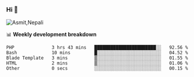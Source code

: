 ### Hi 👋

![Asmit,Nepali](https://media.giphy.com/media/L8K62iTDkzGX6/giphy.gif)
<!--
**asmit99nepali/asmit99nepali** is a ✨ _special_ ✨ repository because its `README.md` (this file) appears on your GitHub profile.

Here are some ideas to get you started:

- 🔭 I’m currently working on ...
- 🌱 I’m currently learning ...
- 👯 I’m looking to collaborate on ...
- 🤔 I’m looking for help with ...
- 💬 Ask me about ...
- 📫 How to reach me: ...
- 😄 Pronouns: ...
- ⚡ Fun fact: ...
-->


📊 **Weekly development breakdown**
<!--START_SECTION:waka-->

```text
PHP              3 hrs 43 mins   ███████████████████████░░   92.56 %
Bash             10 mins         █░░░░░░░░░░░░░░░░░░░░░░░░   04.52 %
Blade Template   3 mins          ▒░░░░░░░░░░░░░░░░░░░░░░░░   01.55 %
HTML             2 mins          ▒░░░░░░░░░░░░░░░░░░░░░░░░   01.06 %
Other            0 secs          ░░░░░░░░░░░░░░░░░░░░░░░░░   00.15 %
```

<!--END_SECTION:waka-->

